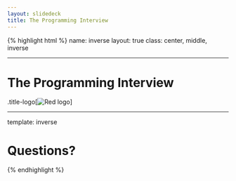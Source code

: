 ```yaml
---
layout: slidedeck
title: The Programming Interview
---
```


{% highlight html %}
name: inverse
layout: true
class: center, middle, inverse

---

# The Programming Interview

.title-logo[![Red logo](/public/img/red-logo-white.svg)]

---

template: inverse

# Questions?

{% endhighlight %}